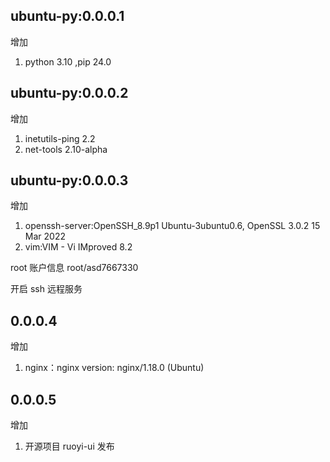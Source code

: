 ## ubuntu-py:0.0.0.1

增加

1. python 3.10 ,pip 24.0

## ubuntu-py:0.0.0.2

增加

1. inetutils-ping 2.2
2. net-tools 2.10-alpha

## ubuntu-py:0.0.0.3

增加

1. openssh-server:OpenSSH_8.9p1 Ubuntu-3ubuntu0.6, OpenSSL 3.0.2 15 Mar 2022
2. vim:VIM - Vi IMproved 8.2

root 账户信息
root/asd7667330

开启 ssh 远程服务

## 0.0.0.4

增加

1. nginx：nginx version: nginx/1.18.0 (Ubuntu)

## 0.0.0.5

增加

1. 开源项目 ruoyi-ui 发布
